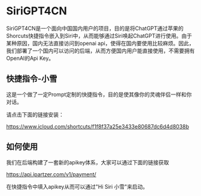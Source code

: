 # SiriGPT4CN

SiriGPT4CN是一个面向中国国内用户的项目，目的是将ChatGPT通过苹果的Shorcuts快捷指令嵌入到Siri中，从而能够通过Siri唤起ChatGPT进行使用。由于某种原因，国内无法直接访问到openai api，使得在国内要使用比较麻烦。因此，我们部署了一个国内可以访问的后端，从而方便国内用户能直接使用，不需要拥有OpenAI的Api Key。

## 快捷指令-小雪

这是一个做了一定Prompt定制的快捷指令，目的是使其像你的灵魂伴侣一样和你对话。

请点击下面的链接安装：

https://www.icloud.com/shortcuts/f1f8f37a25e3433e80687dc6d4d8038b

## 如何使用

我们在后端构建了一套新的apikey体系，大家可以通过下面的链接获取

https://api.ipartzer.com/v1/payment/ 

在快捷指令中填入apikey从而可以通过"Hi Siri 小雪"来启动。



